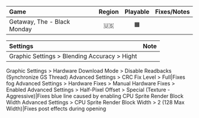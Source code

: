 Game|Region|Playable|Fixes/Notes
:---|:----:|:------:|:----------
Getaway, The - Black Monday|🇺🇸|🟧|

Settings|Note
:-------|:---
Graphic Settings > Blending Accuracy > Hight|
Graphic Settings > Hardware Download Mode > Disable Readbacks (Synchronize GS Thread)
Advanced Settings > CRC Fix Level > Full|Fixes fog
Advanced Settings > Hardware Fixes > Manual Hardware Fixes > Enabled
Advanced Settings > Half-Pixel Offset > Special (Texture - Aggressive)|Fixes blue line caused by enabling CPU Sprite Render Block Width
Advanced Settings > CPU Sprite Render Block Width > 2 (128 Max Width)|Fixes post effects during opening
